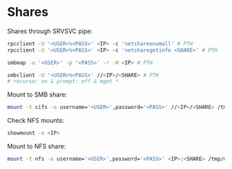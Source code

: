 # Shares
Shares through SRVSVC pipe:
```bash
rpcclient -U '<USER>%<PASS>' <IP> -c 'netshareenumall' # PTH
rpcclient -U '<USER>%<PASS>' <IP> -c 'netsharegetinfo <SHARE>' # PTH

smbmap -u '<USER>' -p '<PASS>' -r -H <IP> # PTH

smbclient -U '<USER>%<PASS>' //<IP>/<SHARE> # PTH
# recurse: on & prompt: off & mget *
```

Mount to SMB share:
```bash
mount -t cifs -o username='<USER>',password='<PASS>' //<IP>/<SHARE> /tmp/mount/
```

Check NFS mounts:
```bash
showmount -e <IP>
```

Mount to NFS share:
```bash
mount -t nfs -o username='<USER>',password='<PASS>' <IP>:<SHARE> /tmp/mount/ -nolock
```